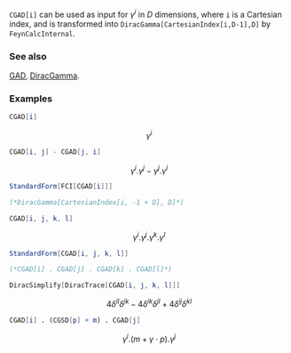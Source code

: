 `CGAD[i]` can be used as input for $\gamma ^i$ in $D$ dimensions, where `i` is a Cartesian index, and is transformed into `DiracGamma[CartesianIndex[i,D-1],D]` by `FeynCalcInternal`.

### See also

[GAD](GAD), [DiracGamma](DiracGamma).

### Examples

```mathematica
CGAD[i]
```

$$\gamma ^i$$

```mathematica
CGAD[i, j] - CGAD[j, i]
```

$$\gamma ^i.\gamma ^j-\gamma ^j.\gamma ^i$$

```mathematica
StandardForm[FCI[CGAD[i]]]

(*DiracGamma[CartesianIndex[i, -1 + D], D]*)
```

```mathematica
CGAD[i, j, k, l]
```

$$\gamma ^i.\gamma ^j.\gamma ^k.\gamma ^l$$

```mathematica
StandardForm[CGAD[i, j, k, l]]

(*CGAD[i] . CGAD[j] . CGAD[k] . CGAD[l]*)
```

```mathematica
DiracSimplify[DiracTrace[CGAD[i, j, k, l]]]
```

$$4 \delta ^{il} \delta ^{jk}-4 \delta ^{ik} \delta ^{jl}+4 \delta ^{ij} \delta ^{kl}$$

```mathematica
CGAD[i] . (CGSD[p] + m) . CGAD[j]
```

$$\gamma ^i.(m+\gamma \cdot p).\gamma ^j$$